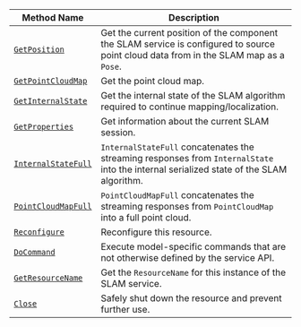 <!-- prettier-ignore -->
| Method Name | Description |
| ----------- | ----------- |
| [`GetPosition`](/dev/reference/apis/services/slam/#getposition) | Get the current position of the component the SLAM service is configured to source point cloud data from in the SLAM map as a `Pose`. |
| [`GetPointCloudMap`](/dev/reference/apis/services/slam/#getpointcloudmap) | Get the point cloud map. |
| [`GetInternalState`](/dev/reference/apis/services/slam/#getinternalstate) | Get the internal state of the SLAM algorithm required to continue mapping/localization. |
| [`GetProperties`](/dev/reference/apis/services/slam/#getproperties) | Get information about the current SLAM session. |
| [`InternalStateFull`](/dev/reference/apis/services/slam/#internalstatefull) | `InternalStateFull` concatenates the streaming responses from `InternalState` into the internal serialized state of the SLAM algorithm. |
| [`PointCloudMapFull`](/dev/reference/apis/services/slam/#pointcloudmapfull) | `PointCloudMapFull` concatenates the streaming responses from `PointCloudMap` into a full point cloud. |
| [`Reconfigure`](/dev/reference/apis/services/slam/#reconfigure) | Reconfigure this resource. |
| [`DoCommand`](/dev/reference/apis/services/slam/#docommand) | Execute model-specific commands that are not otherwise defined by the service API. |
| [`GetResourceName`](/dev/reference/apis/services/slam/#getresourcename) | Get the `ResourceName` for this instance of the SLAM service. |
| [`Close`](/dev/reference/apis/services/slam/#close) | Safely shut down the resource and prevent further use. |
